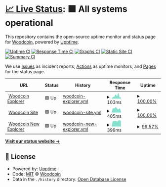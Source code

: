 # [📈 Live Status](https://woodcoin-core.github.io/upptime): <!--live status--> **🟩 All systems operational**

This repository contains the open-source uptime monitor and status page for [Woodcoin](https://woodcoin.org), powered by [Upptime](https://github.com/upptime/upptime).

[![Uptime CI](https://github.com/koj-co/upptime/workflows/Uptime%20CI/badge.svg)](https://github.com/koj-co/upptime/actions?query=workflow%3A%22Uptime+CI%22)
[![Response Time CI](https://github.com/koj-co/upptime/workflows/Response%20Time%20CI/badge.svg)](https://github.com/koj-co/upptime/actions?query=workflow%3A%22Response+Time+CI%22)
[![Graphs CI](https://github.com/koj-co/upptime/workflows/Graphs%20CI/badge.svg)](https://github.com/koj-co/upptime/actions?query=workflow%3A%22Graphs+CI%22)
[![Static Site CI](https://github.com/koj-co/upptime/workflows/Static%20Site%20CI/badge.svg)](https://github.com/koj-co/upptime/actions?query=workflow%3A%22Static+Site+CI%22)
[![Summary CI](https://github.com/koj-co/upptime/workflows/Summary%20CI/badge.svg)](https://github.com/koj-co/upptime/actions?query=workflow%3A%22Summary+CI%22)

We use [Issues](https://github.com/woodcoin-core/upptime/issues) as incident reports, [Actions](https://github.com/woodcoin-core/upptime/actions) as uptime monitors, and [Pages](https://woodcoin-core.github.io/upptime) for the status page.

<!--start: status pages-->
<!-- This summary is generated by Upptime (https://github.com/upptime/upptime) -->
<!-- Do not edit this manually, your changes will be overwritten -->
<!-- prettier-ignore -->
| URL | Status | History | Response Time | Uptime |
| --- | ------ | ------- | ------------- | ------ |
| <img alt="" src="https://favicons.githubusercontent.com/explorer.woodcoin.org" height="13"> [Woodcoin Explorer](https://explorer.woodcoin.org/chain/Woodcoin) | 🟩 Up | [woodcoin-explorer.yml](https://github.com/woodcoin-core/upptime/commits/master/history/woodcoin-explorer.yml) | <details><summary><img alt="Response time graph" src="./graphs/woodcoin-explorer/response-time-week.png" height="20"> 103ms</summary><br><a href="https://status.woodcoin.org/history/woodcoin-explorer"><img alt="Response time 202" src="https://img.shields.io/endpoint?url=https%3A%2F%2Fraw.githubusercontent.com%2Fwoodcoin-core%2Fupptime%2Fmaster%2Fapi%2Fwoodcoin-explorer%2Fresponse-time.json"></a><br><a href="https://status.woodcoin.org/history/woodcoin-explorer"><img alt="24-hour response time 68" src="https://img.shields.io/endpoint?url=https%3A%2F%2Fraw.githubusercontent.com%2Fwoodcoin-core%2Fupptime%2Fmaster%2Fapi%2Fwoodcoin-explorer%2Fresponse-time-day.json"></a><br><a href="https://status.woodcoin.org/history/woodcoin-explorer"><img alt="7-day response time 103" src="https://img.shields.io/endpoint?url=https%3A%2F%2Fraw.githubusercontent.com%2Fwoodcoin-core%2Fupptime%2Fmaster%2Fapi%2Fwoodcoin-explorer%2Fresponse-time-week.json"></a><br><a href="https://status.woodcoin.org/history/woodcoin-explorer"><img alt="30-day response time 202" src="https://img.shields.io/endpoint?url=https%3A%2F%2Fraw.githubusercontent.com%2Fwoodcoin-core%2Fupptime%2Fmaster%2Fapi%2Fwoodcoin-explorer%2Fresponse-time-month.json"></a><br><a href="https://status.woodcoin.org/history/woodcoin-explorer"><img alt="1-year response time 202" src="https://img.shields.io/endpoint?url=https%3A%2F%2Fraw.githubusercontent.com%2Fwoodcoin-core%2Fupptime%2Fmaster%2Fapi%2Fwoodcoin-explorer%2Fresponse-time-year.json"></a></details> | <details><summary><a href="https://status.woodcoin.org/history/woodcoin-explorer">100.00%</a></summary><a href="https://status.woodcoin.org/history/woodcoin-explorer"><img alt="All-time uptime 100.00%" src="https://img.shields.io/endpoint?url=https%3A%2F%2Fraw.githubusercontent.com%2Fwoodcoin-core%2Fupptime%2Fmaster%2Fapi%2Fwoodcoin-explorer%2Fuptime.json"></a><br><a href="https://status.woodcoin.org/history/woodcoin-explorer"><img alt="24-hour uptime 100.00%" src="https://img.shields.io/endpoint?url=https%3A%2F%2Fraw.githubusercontent.com%2Fwoodcoin-core%2Fupptime%2Fmaster%2Fapi%2Fwoodcoin-explorer%2Fuptime-day.json"></a><br><a href="https://status.woodcoin.org/history/woodcoin-explorer"><img alt="7-day uptime 100.00%" src="https://img.shields.io/endpoint?url=https%3A%2F%2Fraw.githubusercontent.com%2Fwoodcoin-core%2Fupptime%2Fmaster%2Fapi%2Fwoodcoin-explorer%2Fuptime-week.json"></a><br><a href="https://status.woodcoin.org/history/woodcoin-explorer"><img alt="30-day uptime 100.00%" src="https://img.shields.io/endpoint?url=https%3A%2F%2Fraw.githubusercontent.com%2Fwoodcoin-core%2Fupptime%2Fmaster%2Fapi%2Fwoodcoin-explorer%2Fuptime-month.json"></a><br><a href="https://status.woodcoin.org/history/woodcoin-explorer"><img alt="1-year uptime 100.00%" src="https://img.shields.io/endpoint?url=https%3A%2F%2Fraw.githubusercontent.com%2Fwoodcoin-core%2Fupptime%2Fmaster%2Fapi%2Fwoodcoin-explorer%2Fuptime-year.json"></a></details>
| <img alt="" src="https://favicons.githubusercontent.com/woodcoin.org" height="13"> [Woodcoin Site](https://woodcoin.org) | 🟩 Up | [woodcoin-site.yml](https://github.com/woodcoin-core/upptime/commits/master/history/woodcoin-site.yml) | <details><summary><img alt="Response time graph" src="./graphs/woodcoin-site/response-time-week.png" height="20"> 405ms</summary><br><a href="https://status.woodcoin.org/history/woodcoin-site"><img alt="Response time 345" src="https://img.shields.io/endpoint?url=https%3A%2F%2Fraw.githubusercontent.com%2Fwoodcoin-core%2Fupptime%2Fmaster%2Fapi%2Fwoodcoin-site%2Fresponse-time.json"></a><br><a href="https://status.woodcoin.org/history/woodcoin-site"><img alt="24-hour response time 748" src="https://img.shields.io/endpoint?url=https%3A%2F%2Fraw.githubusercontent.com%2Fwoodcoin-core%2Fupptime%2Fmaster%2Fapi%2Fwoodcoin-site%2Fresponse-time-day.json"></a><br><a href="https://status.woodcoin.org/history/woodcoin-site"><img alt="7-day response time 405" src="https://img.shields.io/endpoint?url=https%3A%2F%2Fraw.githubusercontent.com%2Fwoodcoin-core%2Fupptime%2Fmaster%2Fapi%2Fwoodcoin-site%2Fresponse-time-week.json"></a><br><a href="https://status.woodcoin.org/history/woodcoin-site"><img alt="30-day response time 345" src="https://img.shields.io/endpoint?url=https%3A%2F%2Fraw.githubusercontent.com%2Fwoodcoin-core%2Fupptime%2Fmaster%2Fapi%2Fwoodcoin-site%2Fresponse-time-month.json"></a><br><a href="https://status.woodcoin.org/history/woodcoin-site"><img alt="1-year response time 345" src="https://img.shields.io/endpoint?url=https%3A%2F%2Fraw.githubusercontent.com%2Fwoodcoin-core%2Fupptime%2Fmaster%2Fapi%2Fwoodcoin-site%2Fresponse-time-year.json"></a></details> | <details><summary><a href="https://status.woodcoin.org/history/woodcoin-site">100.00%</a></summary><a href="https://status.woodcoin.org/history/woodcoin-site"><img alt="All-time uptime 100.00%" src="https://img.shields.io/endpoint?url=https%3A%2F%2Fraw.githubusercontent.com%2Fwoodcoin-core%2Fupptime%2Fmaster%2Fapi%2Fwoodcoin-site%2Fuptime.json"></a><br><a href="https://status.woodcoin.org/history/woodcoin-site"><img alt="24-hour uptime 100.00%" src="https://img.shields.io/endpoint?url=https%3A%2F%2Fraw.githubusercontent.com%2Fwoodcoin-core%2Fupptime%2Fmaster%2Fapi%2Fwoodcoin-site%2Fuptime-day.json"></a><br><a href="https://status.woodcoin.org/history/woodcoin-site"><img alt="7-day uptime 100.00%" src="https://img.shields.io/endpoint?url=https%3A%2F%2Fraw.githubusercontent.com%2Fwoodcoin-core%2Fupptime%2Fmaster%2Fapi%2Fwoodcoin-site%2Fuptime-week.json"></a><br><a href="https://status.woodcoin.org/history/woodcoin-site"><img alt="30-day uptime 100.00%" src="https://img.shields.io/endpoint?url=https%3A%2F%2Fraw.githubusercontent.com%2Fwoodcoin-core%2Fupptime%2Fmaster%2Fapi%2Fwoodcoin-site%2Fuptime-month.json"></a><br><a href="https://status.woodcoin.org/history/woodcoin-site"><img alt="1-year uptime 100.00%" src="https://img.shields.io/endpoint?url=https%3A%2F%2Fraw.githubusercontent.com%2Fwoodcoin-core%2Fupptime%2Fmaster%2Fapi%2Fwoodcoin-site%2Fuptime-year.json"></a></details>
| <img alt="" src="https://favicons.githubusercontent.com/new.explorer.woodcoin.org" height="13"> [Woodcoin New Explorer](https://new.explorer.woodcoin.org) | 🟩 Up | [woodcoin-new-explorer.yml](https://github.com/woodcoin-core/upptime/commits/master/history/woodcoin-new-explorer.yml) | <details><summary><img alt="Response time graph" src="./graphs/woodcoin-new-explorer/response-time-week.png" height="20"> 399ms</summary><br><a href="https://status.woodcoin.org/history/woodcoin-new-explorer"><img alt="Response time 459" src="https://img.shields.io/endpoint?url=https%3A%2F%2Fraw.githubusercontent.com%2Fwoodcoin-core%2Fupptime%2Fmaster%2Fapi%2Fwoodcoin-new-explorer%2Fresponse-time.json"></a><br><a href="https://status.woodcoin.org/history/woodcoin-new-explorer"><img alt="24-hour response time 714" src="https://img.shields.io/endpoint?url=https%3A%2F%2Fraw.githubusercontent.com%2Fwoodcoin-core%2Fupptime%2Fmaster%2Fapi%2Fwoodcoin-new-explorer%2Fresponse-time-day.json"></a><br><a href="https://status.woodcoin.org/history/woodcoin-new-explorer"><img alt="7-day response time 399" src="https://img.shields.io/endpoint?url=https%3A%2F%2Fraw.githubusercontent.com%2Fwoodcoin-core%2Fupptime%2Fmaster%2Fapi%2Fwoodcoin-new-explorer%2Fresponse-time-week.json"></a><br><a href="https://status.woodcoin.org/history/woodcoin-new-explorer"><img alt="30-day response time 459" src="https://img.shields.io/endpoint?url=https%3A%2F%2Fraw.githubusercontent.com%2Fwoodcoin-core%2Fupptime%2Fmaster%2Fapi%2Fwoodcoin-new-explorer%2Fresponse-time-month.json"></a><br><a href="https://status.woodcoin.org/history/woodcoin-new-explorer"><img alt="1-year response time 459" src="https://img.shields.io/endpoint?url=https%3A%2F%2Fraw.githubusercontent.com%2Fwoodcoin-core%2Fupptime%2Fmaster%2Fapi%2Fwoodcoin-new-explorer%2Fresponse-time-year.json"></a></details> | <details><summary><a href="https://status.woodcoin.org/history/woodcoin-new-explorer">99.57%</a></summary><a href="https://status.woodcoin.org/history/woodcoin-new-explorer"><img alt="All-time uptime 99.64%" src="https://img.shields.io/endpoint?url=https%3A%2F%2Fraw.githubusercontent.com%2Fwoodcoin-core%2Fupptime%2Fmaster%2Fapi%2Fwoodcoin-new-explorer%2Fuptime.json"></a><br><a href="https://status.woodcoin.org/history/woodcoin-new-explorer"><img alt="24-hour uptime 100.00%" src="https://img.shields.io/endpoint?url=https%3A%2F%2Fraw.githubusercontent.com%2Fwoodcoin-core%2Fupptime%2Fmaster%2Fapi%2Fwoodcoin-new-explorer%2Fuptime-day.json"></a><br><a href="https://status.woodcoin.org/history/woodcoin-new-explorer"><img alt="7-day uptime 99.57%" src="https://img.shields.io/endpoint?url=https%3A%2F%2Fraw.githubusercontent.com%2Fwoodcoin-core%2Fupptime%2Fmaster%2Fapi%2Fwoodcoin-new-explorer%2Fuptime-week.json"></a><br><a href="https://status.woodcoin.org/history/woodcoin-new-explorer"><img alt="30-day uptime 99.64%" src="https://img.shields.io/endpoint?url=https%3A%2F%2Fraw.githubusercontent.com%2Fwoodcoin-core%2Fupptime%2Fmaster%2Fapi%2Fwoodcoin-new-explorer%2Fuptime-month.json"></a><br><a href="https://status.woodcoin.org/history/woodcoin-new-explorer"><img alt="1-year uptime 99.64%" src="https://img.shields.io/endpoint?url=https%3A%2F%2Fraw.githubusercontent.com%2Fwoodcoin-core%2Fupptime%2Fmaster%2Fapi%2Fwoodcoin-new-explorer%2Fuptime-year.json"></a></details>

<!--end: status pages-->

[**Visit our status website →**](https://woodcoin-core.github.io/upptime)

## 📄 License

- Powered by: [Upptime](https://github.com/upptime/upptime)
- Code: [MIT](./LICENSE) © [Woodcoin](https://woodcoin.org)
- Data in the `./history` directory: [Open Database License](https://opendatacommons.org/licenses/odbl/1-0/)
